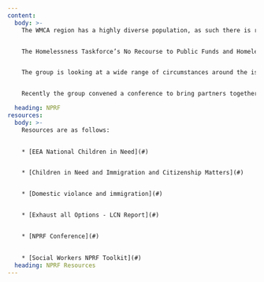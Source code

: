 ```yaml
---
content:
  body: >-
    The WMCA region has a highly diverse population, as such there is recognition of the need to understand and address the range of specific experiences and causes of homelessness for non-UK nationals who have no recourse or restricted eligibility to public funds. 


    The Homelessness Taskforce’s No Recourse to Public Funds and Homelessness Task Group is working with a wide range of partners to lead the contribution to and promotion of designing out homelessness for individuals and families that have no recourse or restricted eligibility to public funds in the WMCA region. 


    The group is looking at a wide range of circumstances around the issue of no recourse and restricted eligibility to public funds and the impact specifically on homelessness, including individuals and families that may have this as a specified visa condition, as well as those who are undocumented and living in the region.


    Recently the group convened a conference to bring partners together to share practice and to consider the government’s new rough sleeping strategy and what it would mean in practice to  ‘exhaust all options’ for those with no recourse to public funds experiencing homelessness. 

  heading: NPRF
resources:
  body: >-
    Resources are as follows: 
    

    * [EEA National Children in Need](#)


    * [Children in Need and Immigration and Citizenship Matters](#)


    * [Domestic violance and immigration](#)


    * [Exhaust all Options - LCN Report](#)


    * [NPRF Conference](#)
    

    * [Social Workers NPRF Toolkit](#)
  heading: NPRF Resources
---
```

